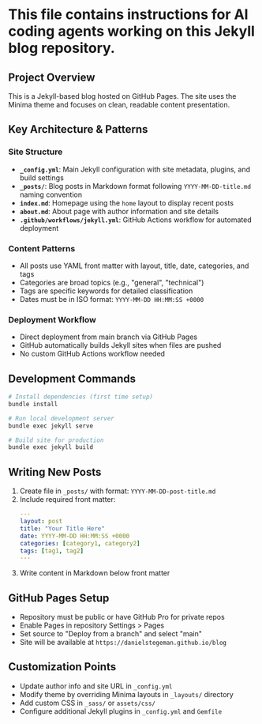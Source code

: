 # This file contains instructions for AI coding agents working on this Jekyll blog repository.

## Project Overview
This is a Jekyll-based blog hosted on GitHub Pages. The site uses the Minima theme and focuses on clean, readable content presentation.

## Key Architecture & Patterns

### Site Structure
- **`_config.yml`**: Main Jekyll configuration with site metadata, plugins, and build settings
- **`_posts/`**: Blog posts in Markdown format following `YYYY-MM-DD-title.md` naming convention
- **`index.md`**: Homepage using the `home` layout to display recent posts
- **`about.md`**: About page with author information and site details
- **`.github/workflows/jekyll.yml`**: GitHub Actions workflow for automated deployment

### Content Patterns
- All posts use YAML front matter with layout, title, date, categories, and tags
- Categories are broad topics (e.g., "general", "technical")
- Tags are specific keywords for detailed classification
- Dates must be in ISO format: `YYYY-MM-DD HH:MM:SS +0000`

### Deployment Workflow
- Direct deployment from main branch via GitHub Pages
- GitHub automatically builds Jekyll sites when files are pushed
- No custom GitHub Actions workflow needed

## Development Commands

```bash
# Install dependencies (first time setup)
bundle install

# Run local development server
bundle exec jekyll serve

# Build site for production
bundle exec jekyll build
```

## Writing New Posts
1. Create file in `_posts/` with format: `YYYY-MM-DD-post-title.md`
2. Include required front matter:
   ```yaml
   ---
   layout: post
   title: "Your Title Here"
   date: YYYY-MM-DD HH:MM:SS +0000
   categories: [category1, category2]
   tags: [tag1, tag2]
   ---
   ```
3. Write content in Markdown below front matter

## GitHub Pages Setup
- Repository must be public or have GitHub Pro for private repos
- Enable Pages in repository Settings > Pages
- Set source to "Deploy from a branch" and select "main"
- Site will be available at `https://danielstegeman.github.io/blog`

## Customization Points
- Update author info and site URL in `_config.yml`
- Modify theme by overriding Minima layouts in `_layouts/` directory
- Add custom CSS in `_sass/` or `assets/css/`
- Configure additional Jekyll plugins in `_config.yml` and `Gemfile`